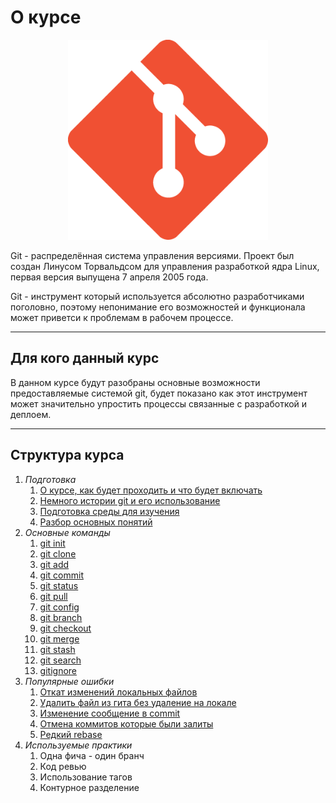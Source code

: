 # О курсе

<p align="center">
  <img width="320px" height="320px" src="git.png" alt="logo"/>
</p>

Git - распределённая система управления версиями. Проект был создан Линусом Торвальдсом для управления разработкой ядра Linux, первая версия выпущена 7 апреля 2005 года.

Git - инструмент который используется абсолютно разработчиками поголовно, поэтому непонимание его возможностей и функционала может приветси к проблемам в рабочем процессе.

---

## Для кого данный курс

В данном курсе будут разобраны основные возможности предоставляемые системой git, будет показано как этот инструмент может значительно упростить процессы связанные с разработкой и деплоем.

---


## Структура курса

1. *Подготовка*
    1. [О курсе, как будет проходить и что будет включать](1.%20Подготовка/1.md)
    1. [Немного истории git и его использование](1.%20Подготовка/2.md)
    1. [Подготовка среды для изучения](1.%20Подготовка/3.md)
    1. [Разбор основных понятий](1.%20Подготовка/4.md)
1. *Основные команды*
    1. [git init](2.%20Основные%20команды/a.md)
    1. [git clone](2.%20Основные%20команды/b.md)
    1. [git add](2.%20Основные%20команды/c.md)
    1. [git commit](2.%20Основные%20команды/d.md)
    1. [git status](2.%20Основные%20команды/e.md)
    1. [git pull](2.%20Основные%20команды/f.md)
    1. [git config](2.%20Основные%20команды/g.md)
    1. [git branch](2.%20Основные%20команды/h.md)
    1. [git checkout](2.%20Основные%20команды/j.md)
    1. [git merge](2.%20Основные%20команды/k.md)
    1. [git stash](2.%20Основные%20команды/l.md)
    1. [git search](2.%20Основные%20команды/m.md)
    1. [gitignore](2.%20Основные%20команды/n.md)
1. *Популярные ошибки*
    1. [Откат изменений локальных файлов](3.%20Разбор%20популярных%20ошибок/1.md)
    1. [Удалить файл из гита без удаление на локале](3.%20Разбор%20популярных%20ошибок/2.md)
    1. [Изменение сообщение в commit](3.%20Разбор%20популярных%20ошибок/3.md)
    1. [Отмена коммитов которые были залиты](3.%20Разбор%20популярных%20ошибок/4.md)
    1. [Редкий rebase](3.%20Разбор%20популярных%20ошибок/5.md)
1. *Используемые практики*
    1. Одна фича - один бранч
    1. Код ревью
    1. Использование тагов
    1. Контурное разделение

